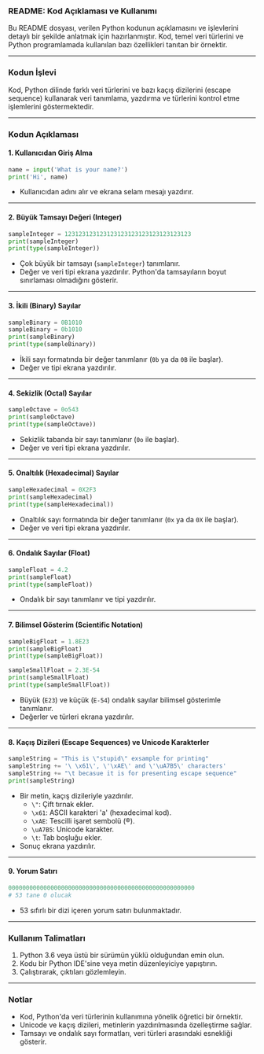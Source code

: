 ### README: Kod Açıklaması ve Kullanımı

Bu README dosyası, verilen Python kodunun açıklamasını ve işlevlerini detaylı bir şekilde anlatmak için hazırlanmıştır. Kod, temel veri türlerini ve Python programlamada kullanılan bazı özellikleri tanıtan bir örnektir.

---

### **Kodun İşlevi**
Kod, Python dilinde farklı veri türlerini ve bazı kaçış dizilerini (escape sequence) kullanarak veri tanımlama, yazdırma ve türlerini kontrol etme işlemlerini göstermektedir.

---

### **Kodun Açıklaması**

#### **1. Kullanıcıdan Giriş Alma**
```python
name = input('What is your name?')
print('Hi', name)
```
- Kullanıcıdan adını alır ve ekrana selam mesajı yazdırır.

---

#### **2. Büyük Tamsayı Değeri (Integer)**
```python
sampleInteger = 123123123123123123123123123123123123
print(sampleInteger)
print(type(sampleInteger))
```
- Çok büyük bir tamsayı (`sampleInteger`) tanımlanır.
- Değer ve veri tipi ekrana yazdırılır. Python'da tamsayıların boyut sınırlaması olmadığını gösterir.

---

#### **3. İkili (Binary) Sayılar**
```python
sampleBinary = 0B1010
sampleBinary = 0b1010
print(sampleBinary)
print(type(sampleBinary))
```
- İkili sayı formatında bir değer tanımlanır (`0b` ya da `0B` ile başlar).
- Değer ve tipi ekrana yazdırılır.

---

#### **4. Sekizlik (Octal) Sayılar**
```python
sampleOctave = 0o543
print(sampleOctave)
print(type(sampleOctave))
```
- Sekizlik tabanda bir sayı tanımlanır (`0o` ile başlar).
- Değer ve veri tipi ekrana yazdırılır.

---

#### **5. Onaltılık (Hexadecimal) Sayılar**
```python
sampleHexadecimal = 0X2F3
print(sampleHexadecimal)
print(type(sampleHexadecimal))
```
- Onaltılık sayı formatında bir değer tanımlanır (`0x` ya da `0X` ile başlar).
- Değer ve veri tipi ekrana yazdırılır.

---

#### **6. Ondalık Sayılar (Float)**
```python
sampleFloat = 4.2
print(sampleFloat)
print(type(sampleFloat))
```
- Ondalık bir sayı tanımlanır ve tipi yazdırılır.

---

#### **7. Bilimsel Gösterim (Scientific Notation)**
```python
sampleBigFloat = 1.8E23
print(sampleBigFloat)
print(type(sampleBigFloat))

sampleSmallFloat = 2.3E-54
print(sampleSmallFloat)
print(type(sampleSmallFloat))
```
- Büyük (`E23`) ve küçük (`E-54`) ondalık sayılar bilimsel gösterimle tanımlanır.
- Değerler ve türleri ekrana yazdırılır.

---

#### **8. Kaçış Dizileri (Escape Sequences) ve Unicode Karakterler**
```python
sampleString = "This is \"stupid\" exsample for printing"
sampleString += '\ \x61\', \'\xAE\' and \'\uA7B5\' characters'
sampleString += "\t becasue it is for presenting escape sequence"
print(sampleString)
```
- Bir metin, kaçış dizileriyle yazdırılır.
  - `\"`: Çift tırnak ekler.
  - `\x61`: ASCII karakteri 'a' (hexadecimal kod).
  - `\xAE`: Tescilli işaret sembolü (®).
  - `\uA7B5`: Unicode karakter.
  - `\t`: Tab boşluğu ekler.
- Sonuç ekrana yazdırılır.

---

#### **9. Yorum Satırı**
```python
00000000000000000000000000000000000000000000000000000
# 53 tane 0 olucak
```
- 53 sıfırlı bir dizi içeren yorum satırı bulunmaktadır.

---

### **Kullanım Talimatları**
1. Python 3.6 veya üstü bir sürümün yüklü olduğundan emin olun.
2. Kodu bir Python IDE'sine veya metin düzenleyiciye yapıştırın.
3. Çalıştırarak, çıktıları gözlemleyin.

---

### **Notlar**
- Kod, Python'da veri türlerinin kullanımına yönelik öğretici bir örnektir.
- Unicode ve kaçış dizileri, metinlerin yazdırılmasında özelleştirme sağlar. 
- Tamsayı ve ondalık sayı formatları, veri türleri arasındaki esnekliği gösterir.
